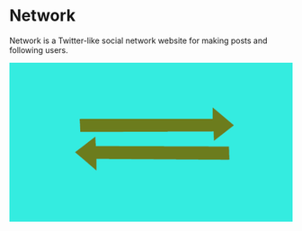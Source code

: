 # Network

 Network is a Twitter-like social network website for making posts and following users.

![banner](./assets/banner.png)
 
